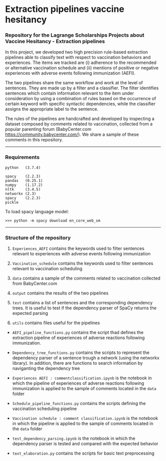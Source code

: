 # Extraction pipelines vaccine hesitancy
### Repository for the Lagrange Scholarships Projects about Vaccine Hesitancy - Extraction pipelines  

In this project, we developed two high precision rule-based extraction pipelines able to classify text with respect to vaccination behaviors and experiences. The items we tracked are (i) adherence to the recommended or alternative vaccination schedule and (ii) mentions of positive or negative experiences with adverse events following immunization (AEFI).  

The two pipelines share the same workflow and work at the level of sentences. They are made up by a filter and a classifier. The filter identifies sentences which contain information relevant to the item under consideration by using a combination of rules based on the occurrence of certain keyword with specific syntactic dependencies, while the classifier assigns the appropriate label to the sentence. 

The rules of the pipelines are handcrafted and developed by inspecting a dataset composed by comments related to vaccination, collected from a popular parenting forum (BabyCenter.com https://community.babycenter.com/). We share a sample of these comments in this repository.

__________________________
### Requirements

```
python   (3.7.4)

spacy    (2.2.3)
pandas   (0.25.1)
numpy    (1.17.2)
nltk     (3.4.5)
networkx (2.3)
spacy    (2.2.3)
pickle
```

To load spacy language model:
```
>>> python -m spacy download en_core_web_sm
```
__________________________

### Structure of the repository

1. ```Experiences_AEFI``` contains the keywords used to filter sentences relevant to experiences with adverse events following immunization

2. ```Vaccination_schedule``` contains the keywords used to filter sentences relevant to vaccination scheduling

3. ```data``` contains a sample of the comments related to vaccination collected from BabyCenter.com

4. ```output``` contains the results of the two pipelines

5. ```test``` contains a list of sentences and the corresponding dependency trees. It is useful to test if the dependency parser of SpaCy returns the expected parsing

6. ```utils``` contains files useful for the pipelines

* ```AEFI_pipeline_functions.py``` contains the script thad defines the extraction pipeline of experiences of adverse reactions following immunization.

* ```Dependency_tree_functions.py``` contains the scripts to represent the dependency parser of a sentence trough a network (using the networkx library). In addition, there are functions to search information by naviganting the dependency tree

* ```Experiences AEFI : commentclassification.ipynb``` is the notebook in which the pipeline of experiences of adverse reactions following immunization is applied to the sample of comments located in the ```data``` folder

* ```Schedule_pipeline_functions.py``` contains the scripts defining the vaccination scheduling pipeline

* ```Vaccination schedule : comment classification.ipynb``` is the notebook in which the pipeline is applied to the sample of comments located in the ```data``` folder

* ```test_dependency_parsing.ipynb``` is the notebook in which the dependency parser is tested and compared with the expected behavior

* ```text_elaboration.py``` contains the scripts for basic text preprocessing 
